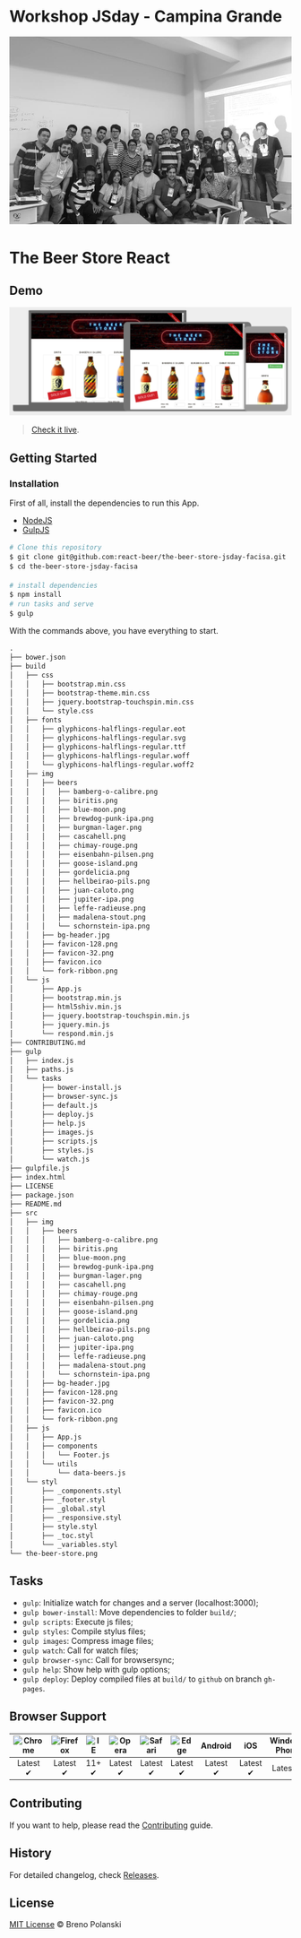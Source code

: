 # Workshop JSday - Campina Grande

[![jsday-cg-facisa](https://raw.githubusercontent.com/react-beer/the-beer-store-jsday-facisa/master/jsday-cg-facisa.jpg)](http://jsday.com.br/)

# The Beer Store React

## Demo

[![the-beer-store-react](https://raw.githubusercontent.com/react-beer/the-beer-store-jsday-facisa/master/the-beer-store.png)](http://react-beer.github.io/the-beer-store-react/)

> [Check it live](http://react-beer.github.io/the-beer-store-react/).

## Getting Started

### Installation

First of all, install the dependencies to run this App.

- [NodeJS](http://nodejs.org/)
- [GulpJS](http://gulpjs.com/)

```sh
# Clone this repository
$ git clone git@github.com:react-beer/the-beer-store-jsday-facisa.git
$ cd the-beer-store-jsday-facisa

# install dependencies
$ npm install
# run tasks and serve
$ gulp
```

With the commands above, you have everything to start.

```
.
├── bower.json
├── build
│   ├── css
│   │   ├── bootstrap.min.css
│   │   ├── bootstrap-theme.min.css
│   │   ├── jquery.bootstrap-touchspin.min.css
│   │   └── style.css
│   ├── fonts
│   │   ├── glyphicons-halflings-regular.eot
│   │   ├── glyphicons-halflings-regular.svg
│   │   ├── glyphicons-halflings-regular.ttf
│   │   ├── glyphicons-halflings-regular.woff
│   │   └── glyphicons-halflings-regular.woff2
│   ├── img
│   │   ├── beers
│   │   │   ├── bamberg-o-calibre.png
│   │   │   ├── biritis.png
│   │   │   ├── blue-moon.png
│   │   │   ├── brewdog-punk-ipa.png
│   │   │   ├── burgman-lager.png
│   │   │   ├── cascahell.png
│   │   │   ├── chimay-rouge.png
│   │   │   ├── eisenbahn-pilsen.png
│   │   │   ├── goose-island.png
│   │   │   ├── gordelicia.png
│   │   │   ├── hellbeirao-pils.png
│   │   │   ├── juan-caloto.png
│   │   │   ├── jupiter-ipa.png
│   │   │   ├── leffe-radieuse.png
│   │   │   ├── madalena-stout.png
│   │   │   └── schornstein-ipa.png
│   │   ├── bg-header.jpg
│   │   ├── favicon-128.png
│   │   ├── favicon-32.png
│   │   ├── favicon.ico
│   │   └── fork-ribbon.png
│   └── js
│       ├── App.js
│       ├── bootstrap.min.js
│       ├── html5shiv.min.js
│       ├── jquery.bootstrap-touchspin.min.js
│       ├── jquery.min.js
│       └── respond.min.js
├── CONTRIBUTING.md
├── gulp
│   ├── index.js
│   ├── paths.js
│   └── tasks
│       ├── bower-install.js
│       ├── browser-sync.js
│       ├── default.js
│       ├── deploy.js
│       ├── help.js
│       ├── images.js
│       ├── scripts.js
│       ├── styles.js
│       └── watch.js
├── gulpfile.js
├── index.html
├── LICENSE
├── package.json
├── README.md
├── src
│   ├── img
│   │   ├── beers
│   │   │   ├── bamberg-o-calibre.png
│   │   │   ├── biritis.png
│   │   │   ├── blue-moon.png
│   │   │   ├── brewdog-punk-ipa.png
│   │   │   ├── burgman-lager.png
│   │   │   ├── cascahell.png
│   │   │   ├── chimay-rouge.png
│   │   │   ├── eisenbahn-pilsen.png
│   │   │   ├── goose-island.png
│   │   │   ├── gordelicia.png
│   │   │   ├── hellbeirao-pils.png
│   │   │   ├── juan-caloto.png
│   │   │   ├── jupiter-ipa.png
│   │   │   ├── leffe-radieuse.png
│   │   │   ├── madalena-stout.png
│   │   │   └── schornstein-ipa.png
│   │   ├── bg-header.jpg
│   │   ├── favicon-128.png
│   │   ├── favicon-32.png
│   │   ├── favicon.ico
│   │   └── fork-ribbon.png
│   ├── js
│   │   ├── App.js
│   │   ├── components
│   │   │   └── Footer.js
│   │   └── utils
│   │       └── data-beers.js
│   └── styl
│       ├── _components.styl
│       ├── _footer.styl
│       ├── _global.styl
│       ├── _responsive.styl
│       ├── style.styl
│       ├── _toc.styl
│       └── _variables.styl
└── the-beer-store.png
```

## Tasks

- `gulp`: Initialize watch for changes and a server (localhost:3000);
- `gulp bower-install`: Move dependencies to folder `build/`;
- `gulp scripts`: Execute js files;
- `gulp styles`: Compile stylus files;
- `gulp images`: Compress image files;
- `gulp watch`: Call for watch files;
- `gulp browser-sync`: Call for browsersync;
- `gulp help`: Show help with gulp options;
- `gulp deploy`: Deploy compiled files at `build/` to `github` on branch `gh-pages`.

## Browser Support

![Chrome](https://raw.github.com/alrra/browser-logos/master/chrome/chrome_48x48.png) | ![Firefox](https://raw.github.com/alrra/browser-logos/master/firefox/firefox_48x48.png) | ![IE](https://raw.github.com/alrra/browser-logos/master/internet-explorer/internet-explorer_48x48.png) | ![Opera](https://raw.github.com/alrra/browser-logos/master/opera/opera_48x48.png) | ![Safari](https://raw.github.com/alrra/browser-logos/master/safari/safari_48x48.png) | ![Edge](https://raw.githubusercontent.com/alrra/browser-logos/master/edge/edge_48x48.png) | **Android** | **iOS** | **Windows Phone** |
:---: | :---: | :---: | :---: | :---: |  :---: | :---: | :---: | :---: |
Latest ✔ | Latest ✔ | 11+ ✔ | Latest ✔ | Latest ✔ | Latest ✔ | Latest ✔ | Latest ✔ | Latest ✔ |

## Contributing

If you want to help, please read the [Contributing](https://github.com/react-beer/the-beer-store-react/blob/master/CONTRIBUTING.md) guide.

## History

For detailed changelog, check [Releases](https://github.com/react-beer/the-beer-store-react/releases).

## License

[MIT License](http://brenopolanski.mit-license.org/) © Breno Polanski
